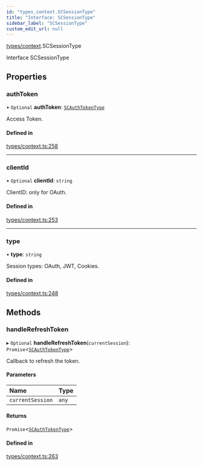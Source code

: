 ```yaml
---
id: "types_context.SCSessionType"
title: "Interface: SCSessionType"
sidebar_label: "SCSessionType"
custom_edit_url: null
---
```


[types/context](../modules/types_context).SCSessionType

Interface SCSessionType

## Properties

### authToken

• `Optional` **authToken**: [`SCAuthTokenType`](types_context.SCAuthTokenType)

Access Token.

#### Defined in

[types/context.ts:258](https://github.com/selfcommunity/community-ui/blob/cab08cf/packages/sc-core/src/types/context.ts#L258)

___

### clientId

• `Optional` **clientId**: `string`

ClientID: only for OAuth.

#### Defined in

[types/context.ts:253](https://github.com/selfcommunity/community-ui/blob/cab08cf/packages/sc-core/src/types/context.ts#L253)

___

### type

• **type**: `string`

Session types: OAuth, JWT, Cookies.

#### Defined in

[types/context.ts:248](https://github.com/selfcommunity/community-ui/blob/cab08cf/packages/sc-core/src/types/context.ts#L248)

## Methods

### handleRefreshToken

▸ `Optional` **handleRefreshToken**(`currentSession`): `Promise`<[`SCAuthTokenType`](types_context.SCAuthTokenType)\>

Callback to refresh the token.

#### Parameters

| Name | Type |
| :------ | :------ |
| `currentSession` | `any` |

#### Returns

`Promise`<[`SCAuthTokenType`](types_context.SCAuthTokenType)\>

#### Defined in

[types/context.ts:263](https://github.com/selfcommunity/community-ui/blob/cab08cf/packages/sc-core/src/types/context.ts#L263)
